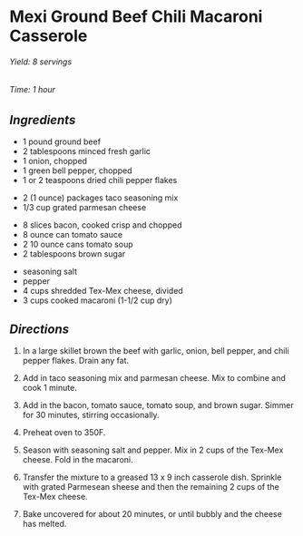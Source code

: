 # Mexi Ground Beef Chili Macaroni Casserole

######  Yield: 8 servings
######  Time:  1 hour

##  *Ingredients*
- 1 pound ground beef
- 2 tablespoons minced fresh garlic
- 1 onion, chopped
- 1 green bell pepper, chopped
- 1 or 2 teaspoons dried chili pepper flakes
<!--  -->
- 2 (1 ounce) packages taco seasoning mix
- 1/3 cup grated parmesan cheese
<!--  -->
- 8 slices bacon, cooked crisp and chopped
- 8 ounce can tomato sauce
- 2 10 ounce cans tomato soup
- 2 tablespoons brown sugar
<!--  -->
- seasoning salt
- pepper
- 4 cups shredded Tex-Mex cheese, divided
- 3 cups cooked macaroni (1-1/2 cup dry)

##  *Directions*
1. In a large skillet brown the beef with garlic, onion, bell pepper, and
chili pepper flakes.  Drain any fat.

2. Add in taco seasoning mix and parmesan cheese.  Mix to combine and
cook 1 minute.

3. Add in the bacon, tomato sauce, tomato soup, and brown sugar.  Simmer
for 30 minutes, stirring occasionally.

4. Preheat oven to 350F.

5. Season with seasoning salt and pepper.  Mix in 2 cups of the Tex-Mex
cheese.  Fold in the macaroni.

6. Transfer the mixture to a greased 13 x 9 inch casserole dish.
Sprinkle with grated Parmesean sheese and then the remaining 2 cups of
the Tex-Mex cheese.

7. Bake uncovered for about 20 minutes, or until bubbly and the cheese
has melted.